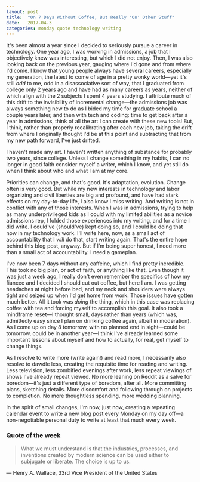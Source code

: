 ```yaml
---
layout: post
title:  "On 7 Days Without Coffee, But Really 'On' Other Stuff"
date:   2017-04-3
categories: monday quote technology writing
---
```

It's been almost a year since I decided to seriously pursue a career in technology. One year ago, I was working in admissions, a job that I objectively knew was interesting, but which I did not enjoy. Then, I was also looking back on the previous year, gauging where I'd gone and from where I'd come. I know that young people always have several careers, especially my generation, the latest to come of age in a pretty wonky world&mdash;yet it's still *odd* to me, odd in a disassociative sort of way, that I graduated from college only 2 years ago and have had as many careers as years, neither of which align with the 2 subjects I spent 4 years studying. I attribute much of this drift to the invisibility of incremental change&mdash;the admissions job was always something new to do as I bided my time for graduate school a couple years later, and then with tech and coding: time to get back after a year in admissions, think of all the art I can create with these new tools! But, I think, rather than properly recalibrating after each new job, taking the drift from where I originally thought I'd be at this point and subtracting that from my new path forward, I've just drifted.

I haven't made any art. I haven't written anything of substance for probably two years, since college. Unless I change something in my habits, I can no longer in good faith consider myself a writer, which I know, and yet still do when I think about who and what I am at my core.

Priorities can change, and that's good. It's adaptation, evolution. Change often is very good. But while my new interests in technology and labor organizing and civil liberties are big and profound, and have had stark effects on my day-to-day life, I also know I miss writing. And writing is not in conflict with any of those interests. When I was in admissions, trying to help as many underprivileged kids as I could with my limited abilities as a novice admissions rep, I folded those experiences into my writing, and for a time I did write. I could've (should've) kept doing so, and I could be doing that now in my technology work. I'll write here, now, as a small act of accountability that I *will* do that, start writing again. That's the entire hope behind this blog post, anyway. But if I'm being super honest, I need more than a small act of accountability. I need a gameplan.

I've now been 7 days without any caffeine, which I find pretty incredible. This took no big plan, or act of faith, or anything like that. Even though it was just a week ago, I really don't even remember the specifics of how my fiancee and I decided I should cut out coffee, but here I am. I was getting headaches at night before bed, and my neck and shoulders were always tight and seized up when I'd get home from work. Those issues have gotten much better. All it took was *doing* the thing, which in this case was replacing coffee with tea and forcing myself to accomplish this goal. It also took a mindframe reset&mdash;I thought small, days rather than years (which was, admittedly easy since I plan on drinking coffee again, albeit in moderation). As I come up on day 8 tomorrow, with no planned end in sight&mdash;could be tomorrow, could be in another year&mdash;I think I've already learned some important lessons about myself and how to actually, for real, get myself to change things.

As I resolve to write more (write again!) and read more, I necessarily also resolve to dawdle less, creating the requisite time for reading and writing. Less television, less zombified evenings after work, less repeat viewings of shows I've already repeat viewed. No more leaning on Reddit as a salve for boredom&mdash;it's just a different type of boredom, after all. More committing plans, sketching details. More discomfort and following through on projects to completion. No more thoughtless spending, more wedding planning.

In the spirit of small changes, I'm now, just now, creating a repeating calendar event to write a new blog post every Monday on my day off&mdash;a non-negotiable personal duty to write at least that much every week.


### Quote of the week
>What we must understand is that the industries, processes, and inventions created by modern science can be used either to subjugate or liberate. The choice is up to us.

&mdash; Henry A. Wallace, 33rd Vice President of the United States


